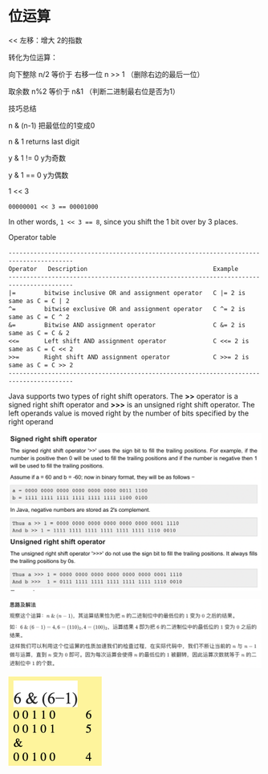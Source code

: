 # 位运算

<< 左移：增大  2的指数



转化为位运算： 

向下整除 n/2 等价于 右移一位 n >> 1  （删除右边的最后一位）

取余数 n%2 等价于  n&1  （判断二进制最右位是否为1）



技巧总结

n & (n-1) 把最低位的1变成0

n & 1 returns last digit

y & 1 != 0   y为奇数

y & 1 == 0  y为偶数



1 << 3

```
00000001 << 3 == 00001000
```

In other words, `1 << 3 == 8`, since you shift the 1 bit over by 3 places.



Operator table



```
----------------------------------------------------------------------------------------
Operator   Description                                   Example
----------------------------------------------------------------------------------------
|=        bitwise inclusive OR and assignment operator   C |= 2 is same as C = C | 2
^=        bitwise exclusive OR and assignment operator   C ^= 2 is same as C = C ^ 2
&=        Bitwise AND assignment operator                C &= 2 is same as C = C & 2
<<=       Left shift AND assignment operator             C <<= 2 is same as C = C << 2
>>=       Right shift AND assignment operator            C >>= 2 is same as C = C >> 2  
----------------------------------------------------------------------------------------
```

Java supports two types of right shift operators. The **>>** operator is a signed right shift operator and **>>>** is an unsigned right shift operator. The left operands value is moved right by the number of bits specified by the right operand

![](<../../.gitbook/assets/image (19).png>)





![](<../../.gitbook/assets/image (17).png>)

![](<../../.gitbook/assets/image (18).png>)
